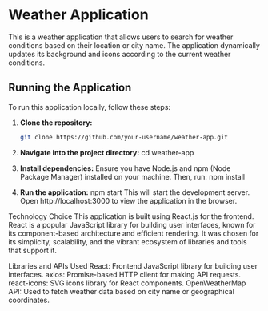 # Weather Application

This is a weather application that allows users to search for weather conditions based on their location or city name. The application dynamically updates its background and icons according to the current weather conditions.

## Running the Application

To run this application locally, follow these steps:

1. **Clone the repository:**

   ```bash
   git clone https://github.com/your-username/weather-app.git
   ```

2. **Navigate into the project directory:**
   cd weather-app
3. **Install dependencies:**
   Ensure you have Node.js and npm (Node Package Manager) installed on your machine. Then, run:
   npm install
4. **Run the application:**
   npm start
   This will start the development server. Open http://localhost:3000 to view the application in the browser.

Technology Choice
This application is built using React.js for the frontend. React is a popular JavaScript library for building user interfaces, known for its component-based architecture and efficient rendering. It was chosen for its simplicity, scalability, and the vibrant ecosystem of libraries and tools that support it.

Libraries and APIs Used
React: Frontend JavaScript library for building user interfaces.
axios: Promise-based HTTP client for making API requests.
react-icons: SVG icons library for React components.
OpenWeatherMap API: Used to fetch weather data based on city name or geographical coordinates.
